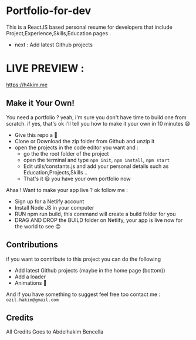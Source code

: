 # Portfolio-for-dev

This is a ReactJS based personal resume for developers that include Project,Experience,Skills,Education pages .

- next : Add latest Github projects

# LIVE PREVIEW :

https://h4kim.me

## Make it Your Own!

You need a portfolio ? yeah, i'm sure you don't have time to build one from scratch.
if yes, that's ok i'll tell you how to make it your own in 10 minutes 😄

- Give this repo a 🌟
- Clone or Download the zip folder from Github and unzip it
- open the projects in the code editor you want and :
  - go the the root folder of the project
  - open the terminal and type `npm init`, `npm install`, `npm start`
  - Edit utils/constants.js and add your personal details such as Education,Projects,Skills ..
  - That's it 😃 you have your own portfolio now

Ahaa ! Want to make your app live ? ok follow me :

- Sign up for a Netlify account
- Install Node JS in your computer
- RUN npm run build, this command will create a build folder for you
- DRAG AND DROP the BUILD folder on Netlify, your app is live now for the world to see 😍

## Contributions

if you want to contribute to this project you can do the following

- Add latest Github projects (maybe in the home page (bottom))
- Add a loader
- Animations 🙉

And if you have something to suggest feel free too contact me : `ozil.hakim@gmail.com`

## Credits

All Credits Goes to Abdelhakim Bencella
